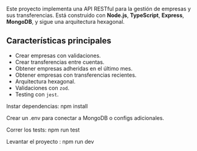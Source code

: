 Este proyecto implementa una API RESTful para la gestión de empresas y sus transferencias. Está construido con **Node.js**, **TypeScript**, **Express**, **MongoDB**, y sigue una arquitectura hexagonal.

## Características principales

- Crear empresas con validaciones.
- Crear transferencias entre cuentas.
- Obtener empresas adheridas en el último mes.
- Obtener empresas con transferencias recientes.
- Arquitectura hexagonal.
- Validaciones con `zod`.
- Testing con `jest`.

Instar dependencias: npm install

Crear un .env para conectar a MongoDB o configs adicionales.

Correr los tests: npm run test

Levantar el proyecto : npm run dev
